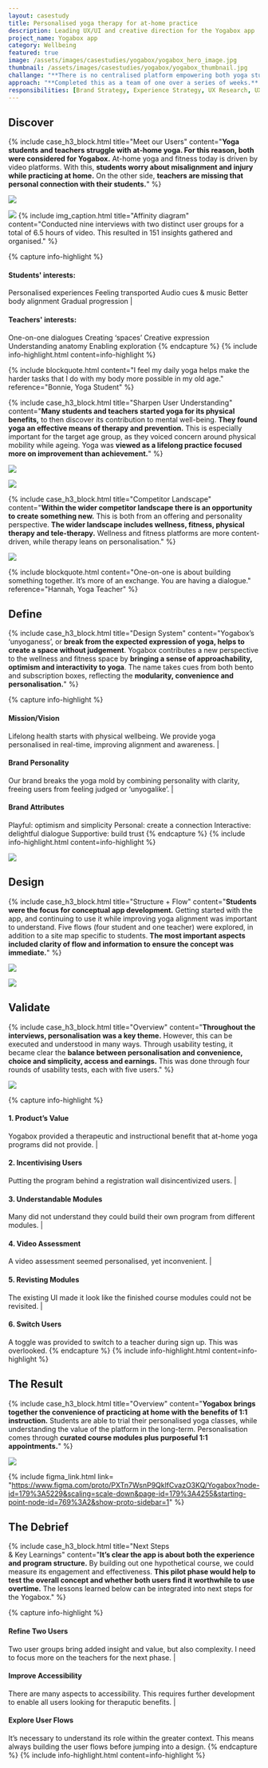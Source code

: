 ```yaml
---
layout: casestudy
title: Personalised yoga therapy for at-home practice
description: Leading UX/UI and creative direction for the Yogabox app
project_name: Yogabox app
category: Wellbeing
featured: true
image: /assets/images/casestudies/yogabox/yogabox_hero_image.jpg
thumbnail: /assets/images/casestudies/yogabox/yogabox_thumbnail.jpg
challange: "**There is no centralised platform empowering both yoga students and independent yoga teachers.** When following video classes at-home, **yoga students are concerned about misalignment. Yoga teachers are missing personalised connections** with students, and view themselves as more than just fitness instructors. "  
approach: "**Completed this as a team of one over a series of weeks.** Yogabox provides personalised yoga courses, focused on the therapeutic benefits of better alignment. I wanted to **create a concept for both students and teachers, as empathy, guidance and connection were main tenants for the platform.**"
responsibilities: [Brand Strategy, Experience Strategy, UX Research, UX Testing, UX Design, UI Design]
---
```


## Discover

{% include case_h3_block.html 
title="Meet our Users" 
content="**Yoga students and teachers struggle with at-home yoga. For this reason, both were considered for Yogabox.** At-home yoga and fitness today is driven by video platforms. With this, **students worry about misalignment and injury while practicing at home.** On the other side, **teachers are missing that personal connection with their students.**" %}

![](/assets/images/casestudies/yogabox/yogabox_students_overview.jpg)

![](/assets/images/casestudies/yogabox/yogabox_teachers_overview.jpg)
{% include img_caption.html 
title="Affinity diagram" 
content="Conducted nine interviews with two distinct user groups for a total of 6.5 hours of video. This resulted in 151 insights gathered and organised." %}

{% capture info-highlight %}
#### Students' interests:
Personalised experiences
Feeling transported
Audio cues & music
Better body alignment
Gradual progression
|
#### Teachers' interests:
One-on-one dialogues
Creating ‘spaces’
Creative expression
Understanding anatomy
Enabling exploration
{% endcapture %}
{% include info-highlight.html content=info-highlight %}

{% include blockquote.html 
content="I feel my daily yoga helps make the harder tasks that I do with my body more possible in my old age." 
reference="Bonnie, Yoga Student" %}

{% include case_h3_block.html 
title="Sharpen User Understanding" 
content="**Many students and teachers started yoga for its physical benefits,** to then discover its contribution to mental well-being. **They found yoga an effective means of therapy and prevention.** This is especially important for the target age group, as they voiced concern around physical mobility while ageing. Yoga was **viewed as a lifelong practice focused more on improvement than achievement.**" %}

![](/assets/images/casestudies/yogabox/yogabox_user_persona.png)

![](/assets/images/casestudies/yogabox/yogabox_teacher_persona.png)

{% include case_h3_block.html 
title="Competitor Landscape" 
content="**Within the wider competitor landscape there is an opportunity to create something new.** This is both from an offering and personality perspective. **The wider landscape includes wellness, fitness, physical therapy and tele-therapy.** Wellness and fitness platforms are more content-driven, while therapy leans on personalisation." %}

![](/assets/images/casestudies/yogabox/yogabox_competitor_analysis.png)

{% include blockquote.html 
content="One-on-one is about building something together. It’s more of an exchange. You are having a dialogue." 
reference="Hannah, Yoga Teacher" %}

## Define

{% include case_h3_block.html 
title="Design System" 
content="Yogabox’s ‘unyoganess’, or **break from the expected expression of yoga, helps to create a space without judgement**. Yogabox contributes a new perspective to the wellness and fitness space by **bringing a sense of approachability, optimism and interactivity to yoga**. The name takes cues from both bento and subscription boxes, reflecting the **modularity, convenience and personalisation.**" %}

{% capture info-highlight %}
#### Mission/Vision
Lifelong health starts with physical wellbeing. We provide yoga personalised in real-time, improving alignment and awareness.
|
#### Brand Personality
Our brand breaks the yoga mold by combining personality with clarity, freeing users from feeling judged or ‘unyogalike’.
|
#### Brand Attributes
Playful: optimism and simplicity
Personal: create a connection
Interactive: delightful dialogue
Supportive: build trust
{% endcapture %}
{% include info-highlight.html content=info-highlight %}

![](/assets/images/casestudies/yogabox/yogabox_style_guide.png)

## Design

{% include case_h3_block.html 
title="Structure + Flow" 
content="**Students were the focus for conceptual app development.** Getting started with the app, and continuing to use it while improving yoga alignment was important to understand. Five flows (four student and one teacher) were explored, in addition to a site map specific to students. **The most important aspects included clarity of flow and information to ensure the concept was immediate.**" %}

![](/assets/images/casestudies/yogabox/yogabox_user_flows.png)

![](/assets/images/casestudies/yogabox/yogabox_site_map.png)

## Validate

{% include case_h3_block.html 
title="Overview" 
content="**Throughout the interviews, personalisation was a key theme.** However, this can be executed and understood in many ways. Through usability testing, it became clear the **balance between personalisation and convenience, choice and simplicity, access and earnings.** This was done through four rounds of usability tests, each with five users." %}

![](/assets/images/casestudies/yogabox/yogabox_initial_screens.png)

{% capture info-highlight %}
#### 1. Product’s Value
Yogabox provided a therapeutic and instructional benefit that at-home yoga programs did not provide.
|
#### 2. Incentivising Users
Putting the program behind a registration wall disincentivized users.
|
#### 3. Understandable Modules
Many did not understand they could build their own program from different modules.
|
#### 4. Video Assessment
A video assessment seemed personalised, yet inconvenient.
|
#### 5. Revisting Modules
The existing UI made it look like the finished course modules could not be revisited.
|
#### 6. Switch Users
A toggle was provided to switch to a teacher during sign up. This was overlooked.
{% endcapture %}
{% include info-highlight.html content=info-highlight %}

## The Result

{% include case_h3_block.html 
title="Overview" 
content="**Yogabox brings together the convenience of practicing at home with the benefits of 1:1 instruction.** Students are able to trial their personalised yoga classes, while understanding the value of the platform in the long-term. Personalisation comes through **curated course modules plus purposeful 1:1 appointments.**" %}

![](/assets/images/casestudies/yogabox/yogabox_final_version.png)

{% include figma_link.html link= "https://www.figma.com/proto/PXTn7WsnP9QklfCvazO3KQ/Yogabox?node-id=179%3A5229&scaling=scale-down&page-id=179%3A4255&starting-point-node-id=769%3A2&show-proto-sidebar=1" %}

## The Debrief

{% include case_h3_block.html 
title="Next Steps <br>& Key Learnings" 
content="**It’s clear the app is about both the experience and program structure.** By building out one hypothetical course, we could measure its engagement and effectiveness. **This pilot phase would help to test the overall concept and whether both users find it worthwhile to use overtime.** The lessons learned below can be integrated into next steps for the Yogabox." %}

{% capture info-highlight %}
#### Refine Two Users
Two user groups bring added insight and value, but also complexity. I need to focus more on the teachers for the next phase.
|
#### Improve Accessibility
There are many aspects to accessibility. This requires further development to enable all users looking for theraputic benefits.
|
#### Explore User Flows
It’s necessary to understand its role within the greater context. This means always building the user flows before jumping into a design.
{% endcapture %}
{% include info-highlight.html content=info-highlight %}
